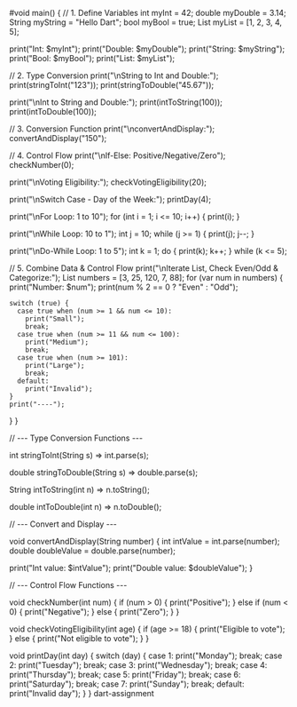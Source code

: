 #void main() {
  // 1. Define Variables
  int myInt = 42;
  double myDouble = 3.14;
  String myString = "Hello Dart";
  bool myBool = true;
  List<int> myList = [1, 2, 3, 4, 5];

  print("Int: $myInt");
  print("Double: $myDouble");
  print("String: $myString");
  print("Bool: $myBool");
  print("List<int>: $myList");

  // 2. Type Conversion
  print("\nString to Int and Double:");
  print(stringToInt("123"));
  print(stringToDouble("45.67"));

  print("\nInt to String and Double:");
  print(intToString(100));
  print(intToDouble(100));

  // 3. Conversion Function
  print("\nconvertAndDisplay:");
  convertAndDisplay("150");

  // 4. Control Flow
  print("\nIf-Else: Positive/Negative/Zero");
  checkNumber(0);

  print("\nVoting Eligibility:");
  checkVotingEligibility(20);

  print("\nSwitch Case - Day of the Week:");
  printDay(4);

  print("\nFor Loop: 1 to 10");
  for (int i = 1; i <= 10; i++) {
    print(i);
  }

  print("\nWhile Loop: 10 to 1");
  int j = 10;
  while (j >= 1) {
    print(j);
    j--;
  }

  print("\nDo-While Loop: 1 to 5");
  int k = 1;
  do {
    print(k);
    k++;
  } while (k <= 5);

  // 5. Combine Data & Control Flow
  print("\nIterate List, Check Even/Odd & Categorize:");
  List<int> numbers = [3, 25, 120, 7, 88];
  for (var num in numbers) {
    print("Number: $num");
    print(num % 2 == 0 ? "Even" : "Odd");

    switch (true) {
      case true when (num >= 1 && num <= 10):
        print("Small");
        break;
      case true when (num >= 11 && num <= 100):
        print("Medium");
        break;
      case true when (num >= 101):
        print("Large");
        break;
      default:
        print("Invalid");
    }
    print("----");
  }
}

// --- Type Conversion Functions ---

int stringToInt(String s) => int.parse(s);

double stringToDouble(String s) => double.parse(s);

String intToString(int n) => n.toString();

double intToDouble(int n) => n.toDouble();

// --- Convert and Display ---

void convertAndDisplay(String number) {
  int intValue = int.parse(number);
  double doubleValue = double.parse(number);

  print("Int value: $intValue");
  print("Double value: $doubleValue");
}

// --- Control Flow Functions ---

void checkNumber(int num) {
  if (num > 0) {
    print("Positive");
  } else if (num < 0) {
    print("Negative");
  } else {
    print("Zero");
  }
}

void checkVotingEligibility(int age) {
  if (age >= 18) {
    print("Eligible to vote");
  } else {
    print("Not eligible to vote");
  }
}

void printDay(int day) {
  switch (day) {
    case 1:
      print("Monday");
      break;
    case 2:
      print("Tuesday");
      break;
    case 3:
      print("Wednesday");
      break;
    case 4:
      print("Thursday");
      break;
    case 5:
      print("Friday");
      break;
    case 6:
      print("Saturday");
      break;
    case 7:
      print("Sunday");
      break;
    default:
      print("Invalid day");
  }
}
 dart-assignment
